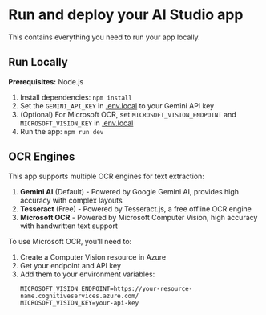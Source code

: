 # Run and deploy your AI Studio app

This contains everything you need to run your app locally.

## Run Locally

**Prerequisites:**  Node.js

1. Install dependencies:
   `npm install`
2. Set the `GEMINI_API_KEY` in [.env.local](.env.local) to your Gemini API key
3. (Optional) For Microsoft OCR, set `MICROSOFT_VISION_ENDPOINT` and `MICROSOFT_VISION_KEY` in [.env.local](.env.local)
4. Run the app:
   `npm run dev`

## OCR Engines

This app supports multiple OCR engines for text extraction:

1. **Gemini AI** (Default) - Powered by Google Gemini AI, provides high accuracy with complex layouts
2. **Tesseract** (Free) - Powered by Tesseract.js, a free offline OCR engine
3. **Microsoft OCR** - Powered by Microsoft Computer Vision, high accuracy with handwritten text support

To use Microsoft OCR, you'll need to:
1. Create a Computer Vision resource in Azure
2. Get your endpoint and API key
3. Add them to your environment variables:
   ```
   MICROSOFT_VISION_ENDPOINT=https://your-resource-name.cognitiveservices.azure.com/
   MICROSOFT_VISION_KEY=your-api-key
   ```
